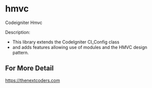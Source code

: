 # hmvc
Codeigniter Hmvc

Description:
 * This library extends the CodeIgniter CI_Config class
 * and adds features allowing use of modules and the HMVC design pattern.

## For More Detail
https://thenextcoders.com

